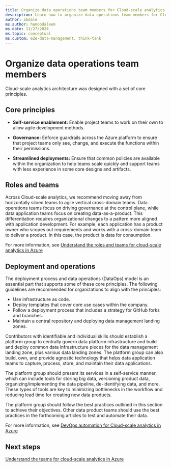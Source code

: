 ```yaml
---
title: Organize data operations team members for Cloud-scale analytics in Azure
description: Learn how to organize data operations team members for Cloud-scale analytics in Azure.
author: abdale
ms.author: hamoodaleem
ms.date: 11/27/2024
ms.topic: conceptual
ms.custom: e2e-data-management, think-tank
---
```


# Organize data operations team members

Cloud-scale analytics architecture was designed with a set of core principles.

## Core principles

- **Self-service enablement:** Enable project teams to work on their own to allow agile development methods.

- **Governance:** Enforce guardrails across the Azure platform to ensure that project teams only see, change, and execute the functions within their permissions.

- **Streamlined deployments:** Ensure that common policies are available within the organization to help teams scale quickly and support teams with less experience in some core designs and artifacts.

## Roles and teams

Across Cloud-scale analytics, we recommend moving away from horizontally siloed teams to agile vertical cross-domain teams. Data operations teams focus on driving governance at the control plane, while data application teams focus on creating data-as-a-product. This differentiation requires organizational changes to a pattern more aligned with application development. For example, each application has a product owner who scopes out requirements and works with a cross-domain team to deliver a product. In this case, the product is data for consumption.

For more information, see [Understand the roles and teams for cloud-scale analytics in Azure](../cloud-scale-analytics/organize-roles-teams.md)

## Deployment and operations

The deployment process and data operations (DataOps) model is an essential part that supports some of these core principles. The following guidelines are recommended for organizations to align with the principles:

- Use infrastructure as code.
- Deploy templates that cover core use cases within the company.
- Follow a deployment process that includes a strategy for GitHub forks and branches.
- Maintain a central repository and deploying data management landing zones.

Contributors with identifiable and individual skills should establish a platform group to centrally govern data platform infrastructure and build and deploy common data infrastructure pieces for the data management landing zone, plus various data landing zones. The platform group can also build, own, and provide agnostic technology that helps data application teams to capture, process, store, and maintain their data applications.

The platform group should present its services in a self-service manner, which can include tools for storing big data, versioning product data, organizing/implementing the data pipeline, de-identifying data, and more. These types of tools are key to minimizing bottlenecks in the workflow and reducing lead time for creating new data products.

The platform group should follow the best practices outlined in this section to achieve their objectives. Other data product teams should use the best practices in the forthcoming articles to test and automate their data.

For more information, see [DevOps automation for Cloud-scale analytics in Azure](../cloud-scale-analytics/manage.md)

## Next steps

[Understand the teams for cloud-scale analytics in Azure](../cloud-scale-analytics/organize-roles-teams.md)

